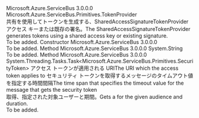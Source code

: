 <Type Name="SharedAccessSignatureTokenProvider" FullName="Microsoft.Azure.ServiceBus.Primitives.SharedAccessSignatureTokenProvider">
  <TypeSignature Language="C#" Value="public class SharedAccessSignatureTokenProvider : Microsoft.Azure.ServiceBus.Primitives.TokenProvider" />
  <TypeSignature Language="ILAsm" Value=".class public auto ansi beforefieldinit SharedAccessSignatureTokenProvider extends Microsoft.Azure.ServiceBus.Primitives.TokenProvider" />
  <TypeSignature Language="DocId" Value="T:Microsoft.Azure.ServiceBus.Primitives.SharedAccessSignatureTokenProvider" />
  <TypeSignature Language="VB.NET" Value="Public Class SharedAccessSignatureTokenProvider&#xA;Inherits TokenProvider" />
  <TypeSignature Language="F#" Value="type SharedAccessSignatureTokenProvider = class&#xA;    inherit TokenProvider" />
  <AssemblyInfo>
    <AssemblyName>Microsoft.Azure.ServiceBus</AssemblyName>
    <AssemblyVersion>3.0.0.0</AssemblyVersion>
  </AssemblyInfo>
  <Base>
    <BaseTypeName>Microsoft.Azure.ServiceBus.Primitives.TokenProvider</BaseTypeName>
  </Base>
  <Interfaces />
  <Docs>
    <summary>
            <span data-ttu-id="a2641-101">共有を使用してトークンを生成する、SharedAccessSignatureTokenProvider アクセス キーまたは既存の署名。</span><span class="sxs-lookup"><span data-stu-id="a2641-101">The SharedAccessSignatureTokenProvider generates tokens using a shared access key or existing signature.</span></span>
            </summary>
    <remarks>To be added.</remarks>
  </Docs>
  <Members>
    <Member MemberName=".ctor">
      <MemberSignature Language="C#" Value="protected SharedAccessSignatureTokenProvider (string keyName, string sharedAccessKey, Func&lt;string,byte[]&gt; customKeyEncoder, TimeSpan tokenTimeToLive, Microsoft.Azure.ServiceBus.Primitives.TokenScope tokenScope);" />
      <MemberSignature Language="ILAsm" Value=".method familyhidebysig specialname rtspecialname instance void .ctor(string keyName, string sharedAccessKey, class System.Func`2&lt;string, unsigned int8[]&gt; customKeyEncoder, valuetype System.TimeSpan tokenTimeToLive, valuetype Microsoft.Azure.ServiceBus.Primitives.TokenScope tokenScope) cil managed" />
      <MemberSignature Language="DocId" Value="M:Microsoft.Azure.ServiceBus.Primitives.SharedAccessSignatureTokenProvider.#ctor(System.String,System.String,System.Func{System.String,System.Byte[]},System.TimeSpan,Microsoft.Azure.ServiceBus.Primitives.TokenScope)" />
      <MemberSignature Language="F#" Value="new Microsoft.Azure.ServiceBus.Primitives.SharedAccessSignatureTokenProvider : string * string * Func&lt;string, byte[]&gt; * TimeSpan * Microsoft.Azure.ServiceBus.Primitives.TokenScope -&gt; Microsoft.Azure.ServiceBus.Primitives.SharedAccessSignatureTokenProvider" Usage="new Microsoft.Azure.ServiceBus.Primitives.SharedAccessSignatureTokenProvider (keyName, sharedAccessKey, customKeyEncoder, tokenTimeToLive, tokenScope)" />
      <MemberType>Constructor</MemberType>
      <AssemblyInfo>
        <AssemblyName>Microsoft.Azure.ServiceBus</AssemblyName>
        <AssemblyVersion>3.0.0.0</AssemblyVersion>
      </AssemblyInfo>
      <Parameters>
        <Parameter Name="keyName" Type="System.String" />
        <Parameter Name="sharedAccessKey" Type="System.String" />
        <Parameter Name="customKeyEncoder" Type="System.Func&lt;System.String,System.Byte[]&gt;" />
        <Parameter Name="tokenTimeToLive" Type="System.TimeSpan" />
        <Parameter Name="tokenScope" Type="Microsoft.Azure.ServiceBus.Primitives.TokenScope" />
      </Parameters>
      <Docs>
        <param name="keyName"></param>
        <param name="sharedAccessKey"></param>
        <param name="customKeyEncoder"></param>
        <param name="tokenTimeToLive"></param>
        <param name="tokenScope"></param>
        <summary />
        <remarks>To be added.</remarks>
      </Docs>
    </Member>
    <Member MemberName="BuildSignature">
      <MemberSignature Language="C#" Value="protected virtual string BuildSignature (string targetUri);" />
      <MemberSignature Language="ILAsm" Value=".method familyhidebysig newslot virtual instance string BuildSignature(string targetUri) cil managed" />
      <MemberSignature Language="DocId" Value="M:Microsoft.Azure.ServiceBus.Primitives.SharedAccessSignatureTokenProvider.BuildSignature(System.String)" />
      <MemberSignature Language="VB.NET" Value="Protected Overridable Function BuildSignature (targetUri As String) As String" />
      <MemberSignature Language="F#" Value="abstract member BuildSignature : string -&gt; string&#xA;override this.BuildSignature : string -&gt; string" Usage="sharedAccessSignatureTokenProvider.BuildSignature targetUri" />
      <MemberType>Method</MemberType>
      <AssemblyInfo>
        <AssemblyName>Microsoft.Azure.ServiceBus</AssemblyName>
        <AssemblyVersion>3.0.0.0</AssemblyVersion>
      </AssemblyInfo>
      <ReturnValue>
        <ReturnType>System.String</ReturnType>
      </ReturnValue>
      <Parameters>
        <Parameter Name="targetUri" Type="System.String" />
      </Parameters>
      <Docs>
        <param name="targetUri"></param>
        <summary />
        <returns />
        <remarks>To be added.</remarks>
      </Docs>
    </Member>
    <Member MemberName="GetTokenAsync">
      <MemberSignature Language="C#" Value="public override System.Threading.Tasks.Task&lt;Microsoft.Azure.ServiceBus.Primitives.SecurityToken&gt; GetTokenAsync (string appliesTo, TimeSpan timeout);" />
      <MemberSignature Language="ILAsm" Value=".method public hidebysig virtual instance class System.Threading.Tasks.Task`1&lt;class Microsoft.Azure.ServiceBus.Primitives.SecurityToken&gt; GetTokenAsync(string appliesTo, valuetype System.TimeSpan timeout) cil managed" />
      <MemberSignature Language="DocId" Value="M:Microsoft.Azure.ServiceBus.Primitives.SharedAccessSignatureTokenProvider.GetTokenAsync(System.String,System.TimeSpan)" />
      <MemberSignature Language="VB.NET" Value="Public Overrides Function GetTokenAsync (appliesTo As String, timeout As TimeSpan) As Task(Of SecurityToken)" />
      <MemberSignature Language="F#" Value="override this.GetTokenAsync : string * TimeSpan -&gt; System.Threading.Tasks.Task&lt;Microsoft.Azure.ServiceBus.Primitives.SecurityToken&gt;" Usage="sharedAccessSignatureTokenProvider.GetTokenAsync (appliesTo, timeout)" />
      <MemberType>Method</MemberType>
      <AssemblyInfo>
        <AssemblyName>Microsoft.Azure.ServiceBus</AssemblyName>
        <AssemblyVersion>3.0.0.0</AssemblyVersion>
      </AssemblyInfo>
      <ReturnValue>
        <ReturnType>System.Threading.Tasks.Task&lt;Microsoft.Azure.ServiceBus.Primitives.SecurityToken&gt;</ReturnType>
      </ReturnValue>
      <Parameters>
        <Parameter Name="appliesTo" Type="System.String" />
        <Parameter Name="timeout" Type="System.TimeSpan" />
      </Parameters>
      <Docs>
        <param name="appliesTo"><span data-ttu-id="a2641-102">アクセス トークンが適用される URI</span><span class="sxs-lookup"><span data-stu-id="a2641-102">The URI which the access token applies to</span></span></param>
        <param name="timeout"><span data-ttu-id="a2641-103">セキュリティ トークンを取得するメッセージのタイムアウト値を指定する時間間隔</span><span class="sxs-lookup"><span data-stu-id="a2641-103">The time span that specifies the timeout value for the message that gets the security token</span></span></param>
        <summary>
            <span data-ttu-id="a2641-104">取得、<see cref="T:Microsoft.Azure.ServiceBus.Primitives.SecurityToken" />指定された対象ユーザーと期間。</span><span class="sxs-lookup"><span data-stu-id="a2641-104">Gets a <see cref="T:Microsoft.Azure.ServiceBus.Primitives.SecurityToken" /> for the given audience and duration.</span></span>
            </summary>
        <returns>
          <see cref="T:Microsoft.Azure.ServiceBus.Primitives.SecurityToken" />
        </returns>
        <remarks>To be added.</remarks>
      </Docs>
    </Member>
  </Members>
</Type>
